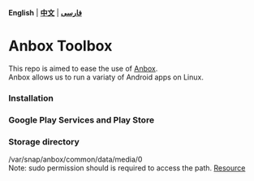 **English** | **[中文](README-zh.md)** | **[فارسی]()**

# Anbox Toolbox
This repo is aimed to ease the use of [Anbox](https://anbox.io).
</br>Anbox allows us to run a variaty of Android apps on Linux.

### Installation

### Google Play Services and Play Store

### Storage directory
/var/snap/anbox/common/data/media/0
</br>Note: sudo permission should is required to access the path. [Resource](https://askubuntu.com/questions/995836/where-is-anbox-share-folder-with-ubuntu)
